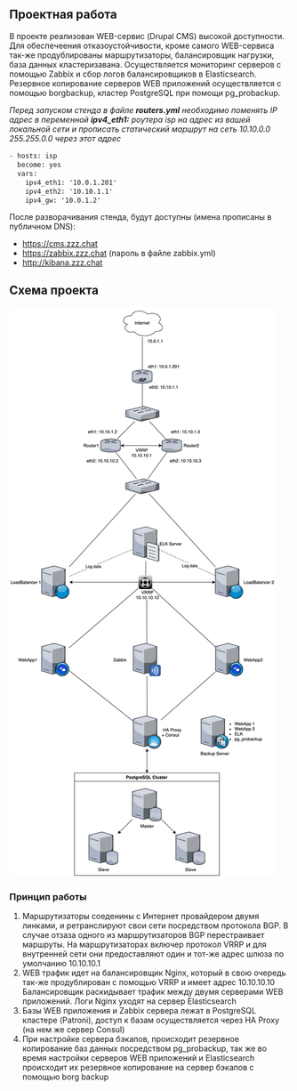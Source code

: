 ## Проектная работа

В проекте реализован WEB-сервис (Drupal CMS) высокой доступности. Для обеспечеения отказоустойчивости, кроме самого WEB-сервиса так-же продублированы маршрутизаторы, балансировщик нагрузки, база данных кластеризавана. Осуществляется мониторинг серверов с помощью Zabbix и сбор логов балансировщиков в Elasticsearch. Резервное копирование серверов WEB приложений осуществляется с помощью borgbackup, кластер PostgreSQL при помощи pg_probackup.

*Перед запуском стенда в файле **routers.yml** необходимо поменять IP адрес в переменной **ipv4_eth1:** роутера isp  на адрес из вашей локальной сети и прописать статический маршрут на сеть 10.10.0.0 255.255.0.0 через этот адрес*
```
- hosts: isp
  become: yes
  vars:
    ipv4_eth1: '10.0.1.201'
    ipv4_eth2: '10.10.1.1'
    ipv4_gw: '10.0.1.2'
```
После разворачивания стенда, будут доступны (имена прописаны в публичном DNS):
- https://cms.zzz.chat
- https://zabbix.zzz.chat (пароль в файле zabbix.yml)
- http://kibana.zzz.chat
## Схема проекта

![](MainDiagram.png)

### Принцип работы
1) Маршрутизаторы соеденины с Интернет провайдером двумя линками, и ретранслируют свои сети посредством протокола BGP. В случае отзаза одного из маршрутизаторов BGP перестраивает маршруты. На маршрутизаторах включер протокол VRRP и для внутренней сети они предоставляют один и тот-же адрес шлюза по умолчанию 10.10.10.1   
2) WEB трафик идет на балансировщик Nginx, который в свою очередь так-же продублирован с помощью VRRP и имеет адрес 10.10.10.10 Балансировщик раскидывает трафик между двумя серверами WEB приложений. Логи Nginx уходят на сервер Elasticsearch    
3) Базы WEB приложения и Zabbix сервера лежат в PostgreSQL кластере (Patroni), доступ к базам осуществляется через HA Proxy (на нем же сервер Consul) 
4) При настройке сервера бэкапов, происходит резервное копирование баз данных посредством pg_probackup, так же во время настройки серверов WEB приложений и Elasticsearch происходит их резервное копирование на сервер бэкапов с помощью borg backup
